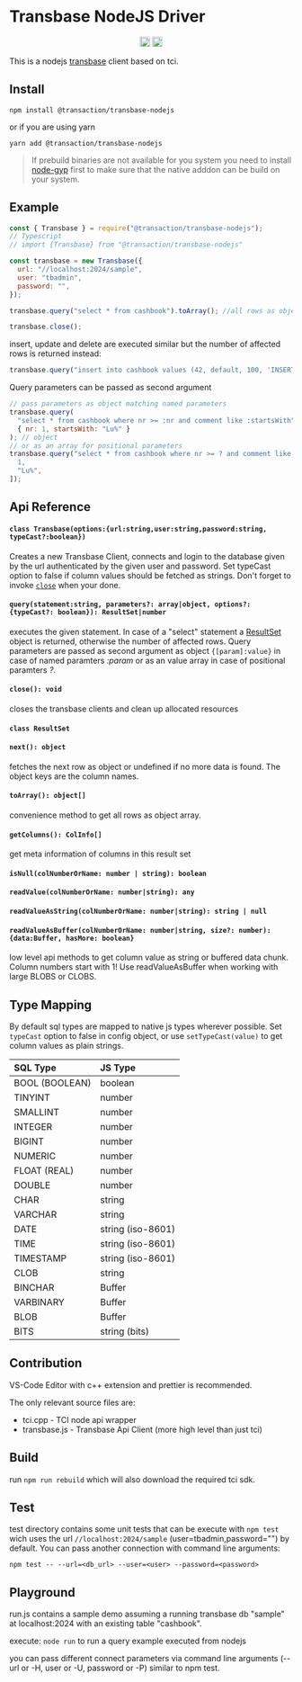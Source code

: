 # Transbase NodeJS Driver

<p align="center">
    <a href="https://badge.fury.io/js/%40transaction%2Ftransbase-nodejs"><img src="https://badge.fury.io/js/%40transaction%2Ftransbase-nodejs.svg" alt="npm version" height="18"></a>
    <a href="https://github.com/TransactionSoftwareGmbH/transbase-nodejs/actions/workflows/test.yml"><img src="https://github.com/TransactionSoftwareGmbH/transbase-nodejs/actions/workflows/test.yml/badge.svg " alt="npm version" height="18"></a>
</p>

This is a nodejs [transbase](https://www.transaction.de/loesungen/transbase-ressourcenoptimierte-hochleistungsdatenbank) client based on tci.

## Install

```
npm install @transaction/transbase-nodejs
```

or if you are using yarn

```
yarn add @transaction/transbase-nodejs
```

> If prebuild binaries are not available for you system you need to install [node-gyp](https://github.com/nodejs/node-gyp/blob/master/README.md) first to make sure that the native adddon can be build on your system.

## Example

```js
const { Transbase } = require("@transaction/transbase-nodejs");
// Typescript
// import {Transbase} from "@transaction/transbase-nodejs"

const transbase = new Transbase({
  url: "//localhost:2024/sample",
  user: "tbadmin",
  password: "",
});

transbase.query("select * from cashbook").toArray(); //all rows as object array

transbase.close();
```

insert, update and delete are executed similar but the number of affected rows is returned instead:

```js
transbase.query("insert into cashbook values (42, default, 100, 'INSERT');"); // = 1
```

Query parameters can be passed as second argument

```js
// pass parameters as object matching named parameters
transbase.query(
  "select * from cashbook where nr >= :nr and comment like :startsWith",
  { nr: 1, startsWith: "Lu%" }
); // object
// or as an array for positional parameters
transbase.query("select * from cashbook where nr >= ? and comment like ?", [
  1,
  "Lu%",
]);
```

## Api Reference

#### `class Transbase(options:{url:string,user:string,password:string, typeCast?:boolean})`

Creates a new Transbase Client, connects and login to the database given by the url authenticated by the given user and password.
Set typeCast option to false if column values should be fetched as strings.
Don't forget to invoke [`close`](#close) when your done.

#### `query(statement:string, parameters?: array|object, options?: {typeCast?: boolean}): ResultSet|number`

executes the given statement. In case of a "select" statement a [ResultSet](#ResultSet) object is returned, otherwise the number of affected rows. Query parameters are passed as second argument as object `{[param]:value}` in case of named paramters _:param_ or
as an value array in case of positional paramters _?_.

#### <a id="#close"></a>`close(): void`

closes the transbase clients and clean up allocated resources

#### <a id="#ResultSet"></a> `class ResultSet`

#### `next(): object`

fetches the next row as object or undefined if no more data is found. The object keys are the column names.

#### `toArray(): object[]`

convenience method to get all rows as object array.

#### `getColumns(): ColInfo[]`

get meta information of columns in this result set

#### `isNull(colNumberOrName: number | string): boolean`

#### `readValue(colNumberOrName: number|string): any`

#### `readValueAsString(colNumberOrName: number|string): string | null`

#### `readValueAsBuffer(colNumberOrName: number|string, size?: number): {data:Buffer, hasMore: boolean}`

low level api methods to get column value as string or buffered data chunk.
Column numbers start with 1! Use readValueAsBuffer when working with large BLOBS or CLOBS.

## Type Mapping

By default sql types are mapped to native js types wherever possible.
Set `typeCast` option to false in config object, or use `setTypeCast(value)` to get column values as plain strings.

| SQL Type       | JS Type           |
| :------------- | :---------------- |
| BOOL (BOOLEAN) | boolean           |
| TINYINT        | number            |
| SMALLINT       | number            |
| INTEGER        | number            |
| BIGINT         | number            |
| NUMERIC        | number            |
| FLOAT (REAL)   | number            |
| DOUBLE         | number            |
| CHAR           | string            |
| VARCHAR        | string            |
| DATE           | string (iso-8601) |
| TIME           | string (iso-8601) |
| TIMESTAMP      | string (iso-8601) |
| CLOB           | string            |
| BINCHAR        | Buffer            |
| VARBINARY      | Buffer            |
| BLOB           | Buffer            |
| BITS           | string (bits)     |

## Contribution

VS-Code Editor with c++ extension and prettier is recommended.

The only relevant source files are:

- tci.cpp - TCI node api wrapper
- transbase.js - Transbase Api Client (more high level than just tci)

## Build

run `npm run rebuild` which will also download the required tci sdk.

## Test

test directory contains some unit tests that can be execute with
`npm test`
wich uses the url `//localhost:2024/sample` (user=tbadmin,password="") by default.
You can pass another connection with command line arguments:

```
npm test -- --url=<db_url> --user=<user> --password=<password>
```

## Playground

run.js contains a sample demo assuming a running transbase db "sample" at localhost:2024 with an existing table "cashbook".

execute:
`node run` to run a query example executed from nodejs

you can pass different connect parameters via command line arguments (--url or -H, user or -U, password or -P) similar to npm test.

